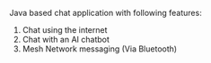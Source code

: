 Java based chat application with following features:
1. Chat using the internet
2. Chat with an AI chatbot
3. Mesh Network messaging (Via Bluetooth)
